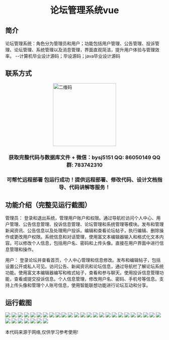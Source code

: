 <p><h1 align="center">论坛管理系统vue</h1></p>

## 简介
论坛管理系统：角色分为管理员和用户；功能包括用户管理、公告管理、投诉管理、论坛管理、系统管理以及消息管理，界面直观简洁，提升用户体验与管理效率。    --计算机毕业设计源码；毕设源码；java毕业设计源码


## 联系方式
<img src="https://bs-1329754181.cos.ap-shanghai.myqcloud.com/wx.jpg" alt="二维码" style="display: block; margin: 0 auto;" width="200px">
<p><h3 align="center">获取完整代码与数据库文件 + 微信：bysj5151 QQ: 86050149 QQ群: 783742310</h3></p>
<p><h3 align="center">可帮忙远程部署 包运行成功！提供远程部署、修改代码、设计文档指导、代码讲解等服务！</h3></p>

## 功能介绍（完整见运行截图）
管理员： 登录和退出系统，管理用户账户和权限。通过导航栏访问个人中心、用户管理、公告信息管理、投诉信息管理、论坛管理和系统管理等模块。发布和管理新闻资讯、公告信息以及处理用户投诉。编辑和查看论坛帖子，执行编辑、删除操作或更改用户权限。系统信息和对话管理，使用富文本编辑器输入和格式化文本内容。可以修改个人信息，包括用户名、密码和上传头像。直接在用户界面中进行信息管理和操作。

用户： 登录论坛并查看首页，个人中心管理和信息修改。发布和编辑帖子，包括设置公开或私人可见。访问公告、新闻资讯和论坛信息，通过导航栏了解论坛系统功能。使用富文本编辑器编写和格式帖子，查看和参与聊天。使用投诉信息管理功能，查看或提交投诉信息。个人信息管理，修改用户名、密码、手机号等信息。支持上传头像和管理个人账号信息，使用智能联想功能进行论坛互动和分享。


## 运行截图
![](https://bs-1329754181.cos.ap-shanghai.myqcloud.com/ssm/ForumManagementSystem/img/001.jpg)
![](https://bs-1329754181.cos.ap-shanghai.myqcloud.com/ssm/ForumManagementSystem/img/002.jpg)
![](https://bs-1329754181.cos.ap-shanghai.myqcloud.com/ssm/ForumManagementSystem/img/003.jpg)
![](https://bs-1329754181.cos.ap-shanghai.myqcloud.com/ssm/ForumManagementSystem/img/004.jpg)
![](https://bs-1329754181.cos.ap-shanghai.myqcloud.com/ssm/ForumManagementSystem/img/005.jpg)
![](https://bs-1329754181.cos.ap-shanghai.myqcloud.com/ssm/ForumManagementSystem/img/006.jpg)
![](https://bs-1329754181.cos.ap-shanghai.myqcloud.com/ssm/ForumManagementSystem/img/007.jpg)
![](https://bs-1329754181.cos.ap-shanghai.myqcloud.com/ssm/ForumManagementSystem/img/008.jpg)
![](https://bs-1329754181.cos.ap-shanghai.myqcloud.com/ssm/ForumManagementSystem/img/009.jpg)
![](https://bs-1329754181.cos.ap-shanghai.myqcloud.com/ssm/ForumManagementSystem/img/010.jpg)
![](https://bs-1329754181.cos.ap-shanghai.myqcloud.com/ssm/ForumManagementSystem/img/011.jpg)
![](https://bs-1329754181.cos.ap-shanghai.myqcloud.com/ssm/ForumManagementSystem/img/012.jpg)
![](https://bs-1329754181.cos.ap-shanghai.myqcloud.com/ssm/ForumManagementSystem/img/013.jpg)
![](https://bs-1329754181.cos.ap-shanghai.myqcloud.com/ssm/ForumManagementSystem/img/014.jpg)
![](https://bs-1329754181.cos.ap-shanghai.myqcloud.com/ssm/ForumManagementSystem/img/015.jpg)
![](https://bs-1329754181.cos.ap-shanghai.myqcloud.com/ssm/ForumManagementSystem/img/016.jpg)
![](https://bs-1329754181.cos.ap-shanghai.myqcloud.com/ssm/ForumManagementSystem/img/017.jpg)
![](https://bs-1329754181.cos.ap-shanghai.myqcloud.com/ssm/ForumManagementSystem/img/018.jpg)
![](https://bs-1329754181.cos.ap-shanghai.myqcloud.com/ssm/ForumManagementSystem/img/019.jpg)
![](https://bs-1329754181.cos.ap-shanghai.myqcloud.com/ssm/ForumManagementSystem/img/020.jpg)
![](https://bs-1329754181.cos.ap-shanghai.myqcloud.com/ssm/ForumManagementSystem/img/021.jpg)
![](https://bs-1329754181.cos.ap-shanghai.myqcloud.com/ssm/ForumManagementSystem/img/022.jpg)
![](https://bs-1329754181.cos.ap-shanghai.myqcloud.com/ssm/ForumManagementSystem/img/023.jpg)
![](https://bs-1329754181.cos.ap-shanghai.myqcloud.com/ssm/ForumManagementSystem/img/024.jpg)
![](https://bs-1329754181.cos.ap-shanghai.myqcloud.com/ssm/ForumManagementSystem/img/025.jpg)
![](https://bs-1329754181.cos.ap-shanghai.myqcloud.com/ssm/ForumManagementSystem/img/026.jpg)
![](https://bs-1329754181.cos.ap-shanghai.myqcloud.com/ssm/ForumManagementSystem/img/027.jpg)
![](https://bs-1329754181.cos.ap-shanghai.myqcloud.com/ssm/ForumManagementSystem/img/028.jpg)
![](https://bs-1329754181.cos.ap-shanghai.myqcloud.com/ssm/ForumManagementSystem/img/029.jpg)
![](https://bs-1329754181.cos.ap-shanghai.myqcloud.com/ssm/ForumManagementSystem/img/030.jpg)
![](https://bs-1329754181.cos.ap-shanghai.myqcloud.com/ssm/ForumManagementSystem/img/031.jpg)
![](https://bs-1329754181.cos.ap-shanghai.myqcloud.com/ssm/ForumManagementSystem/img/032.jpg)

<p>本代码来源于网络,仅供学习参考使用!</p>
